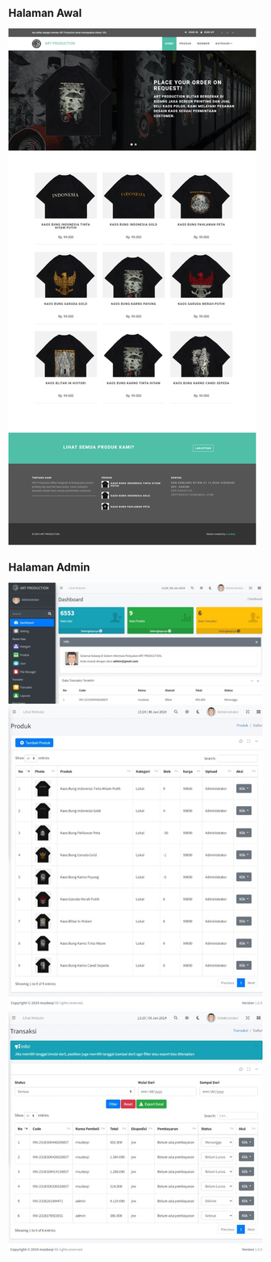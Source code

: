 ## Halaman Awal

<img src="public/readme/halamanawal.jpeg">

## Halaman Admin

<img src="public/readme/admindasboard.jpeg">

<br>
<img src="public/readme/adminproduk.jpeg">

<br>
<img src="public/readme/admintransaksi.jpeg">
